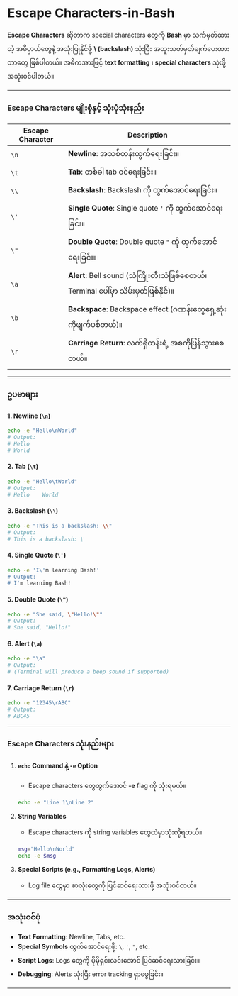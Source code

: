 
# Escape Characters-in-Bash

**Escape Characters** ဆိုတာက special characters တွေကို **Bash** မှာ သက်မှတ်ထားတဲ့ အဓိပ္ပာယ်တွေနဲ့ အသုံးပြုနိုင်ဖို့ **\ (backslash)** သုံးပြီး အထူးသတ်မှတ်ချက်ပေးထားတာတွေ ဖြစ်ပါတယ်။ အဓိကအားဖြင့် **text formatting** ၊ **special characters** သုံးဖို့ အသုံးဝင်ပါတယ်။


---

### **Escape Characters မျိုးစုံနှင့် သုံးပုံသုံးနည်း**

| Escape Character | Description                                                                 |
|-------------------|-----------------------------------------------------------------------------|
| `\n`             | **Newline**: အသစ်တန်းထွက်ရေးခြင်း။                                      |
| `\t`             | **Tab**: တစ်ခါ tab ဝင်ရေးခြင်း။                                          |
| `\\`             | **Backslash**: Backslash ကို ထွက်အောင်ရေးခြင်း။                          |
| `\'`             | **Single Quote**: Single quote `'` ကို ထွက်အောင်ရေးခြင်း။               |
| `\"`             | **Double Quote**: Double quote `"` ကို ထွက်အောင်ရေးခြင်း။               |
| `\a`             | **Alert**: Bell sound (သံကြိုးတီးသံဖြစ်စေတယ်၊ Terminal ပေါ်မှာ သိမ်းမှတ်ဖြစ်နိုင်)။|
| `\b`             | **Backspace**: Backspace effect (ဂဏန်းတွေရှေ့ဆုံးကိုဖျက်ပစ်တယ်)။         |
| `\r`             | **Carriage Return**: လက်ရှိတန်းရဲ့ အစကိုပြန်သွားစေတယ်။                   |

---

### **ဥပမာများ**

#### **1. Newline (`\n`)**
```bash
echo -e "Hello\nWorld"
# Output:
# Hello
# World
```

#### **2. Tab (`\t`)**
```bash
echo -e "Hello\tWorld"
# Output:
# Hello    World
```

#### **3. Backslash (`\\`)**
```bash
echo -e "This is a backslash: \\"
# Output:
# This is a backslash: \
```

#### **4. Single Quote (`\'`)**
```bash
echo -e 'I\'m learning Bash!'
# Output:
# I'm learning Bash!
```

#### **5. Double Quote (`\"`)**
```bash
echo -e "She said, \"Hello!\""
# Output:
# She said, "Hello!"
```

#### **6. Alert (`\a`)**
```bash
echo -e "\a"
# Output:
# (Terminal will produce a beep sound if supported)
```

#### **7. Carriage Return (`\r`)**
```bash
echo -e "12345\rABC"
# Output:
# ABC45
```

---

### **Escape Characters သုံးနည်းများ**
1. **`echo` Command နဲ့ `-e` Option**
   - Escape characters တွေထွက်အောင် **-e** flag ကို သုံးရမယ်။
   ```bash
   echo -e "Line 1\nLine 2"
   ```

2. **String Variables**
   - Escape characters ကို string variables တွေထဲမှာသုံးလို့ရတယ်။
   ```bash
   msg="Hello\nWorld"
   echo -e $msg
   ```

3. **Special Scripts (e.g., Formatting Logs, Alerts)**
   - Log file တွေမှာ စာလုံးတွေကို ပြင်ဆင်ရေးသားဖို့ အသုံးဝင်တယ်။

---

### **အသုံးဝင်ပုံ**
- **Text Formatting**: Newline, Tabs, etc.
- **Special Symbols** ထွက်အောင်ရေးဖို့: `\`, `'`, `"`, etc.
- **Script Logs**: Logs တွေကို ပိုမိုရှင်းလင်းအောင် ပြင်ဆင်ရေးသားခြင်း။
- **Debugging**: Alerts သုံးပြီး error tracking ရှာဖွေခြင်း။
--- 